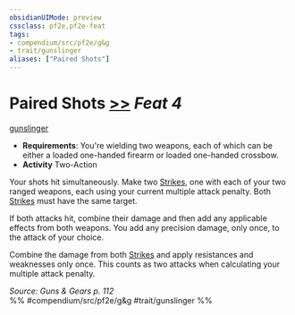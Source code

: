 ```yaml
---
obsidianUIMode: preview
cssclass: pf2e,pf2e-feat
tags:
- compendium/src/pf2e/g&g
- trait/gunslinger
aliases: ["Paired Shots"]
---
```

# Paired Shots  [>>](/rules/core-rulebook/chapter-9-playing-the-game.md#Actions "Two-Action") *Feat 4*  
[gunslinger](/rules/traits/gunslinger-g-g.md)  

- **Requirements**: You're wielding two weapons, each of which can be either a loaded one-handed firearm or loaded one-handed crossbow.
- **Activity** Two-Action

Your shots hit simultaneously. Make two [Strikes](/rules/actions/strike.md), one with each of your two ranged weapons, each using your current multiple attack penalty. Both [Strikes](/rules/actions/strike.md) must have the same target.

If both attacks hit, combine their damage and then add any applicable effects from both weapons. You add any precision damage, only once, to the attack of your choice.

Combine the damage from both [Strikes](/rules/actions/strike.md) and apply resistances and weaknesses only once. This counts as two attacks when calculating your multiple attack penalty.

*Source: Guns & Gears p. 112*  
%% #compendium/src/pf2e/g&g #trait/gunslinger %%